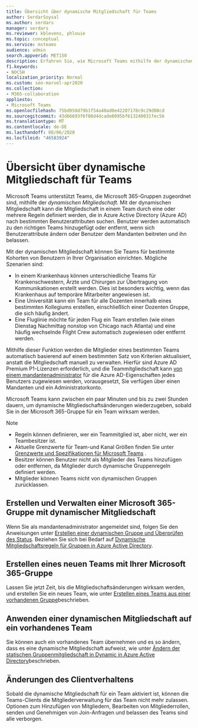 ```yaml
---
title: Übersicht über dynamische Mitgliedschaft für Teams
author: SerdarSoysal
ms.author: serdars
manager: serdars
ms.reviewer: kblevens, phlouie
ms.topic: conceptual
ms.service: msteams
audience: admin
search.appverid: MET150
description: Erfahren Sie, wie Microsoft Teams mithilfe der dynamischen Mitgliedschaft Teams unterstützt, die Microsoft 365-Gruppen zugeordnet sind.
f1.keywords:
- NOCSH
localization_priority: Normal
ms.custom: seo-marvel-apr2020
ms.collection:
- M365-collaboration
appliesto:
- Microsoft Teams
ms.openlocfilehash: 75bd058d79b1f54a40ad0e42207178c9c29d08cd
ms.sourcegitcommit: 43d66693f6f08d4dcade0095bf613240031fec56
ms.translationtype: MT
ms.contentlocale: de-DE
ms.lasthandoff: 08/06/2020
ms.locfileid: "46583924"
---
```

# <a name="overview-of-dynamic-membership-for-teams"></a>Übersicht über dynamische Mitgliedschaft für Teams

Microsoft Teams unterstützt Teams, die Microsoft 365-Gruppen zugeordnet sind, mithilfe der *dynamischen Mitgliedschaft*. Mit der dynamischen Mitgliedschaft kann die Mitgliedschaft in einem Team durch eine oder mehrere Regeln definiert werden, die in Azure Active Directory (Azure AD) nach bestimmten Benutzerattributen suchen. Benutzer werden automatisch zu den richtigen Teams hinzugefügt oder entfernt, wenn sich Benutzerattribute ändern oder Benutzer dem Mandanten beitreten und ihn belassen.

Mit der dynamischen Mitgliedschaft können Sie Teams für bestimmte Kohorten von Benutzern in Ihrer Organisation einrichten. Mögliche Szenarien sind:
- In einem Krankenhaus können unterschiedliche Teams für Krankenschwestern, Ärzte und Chirurgen zur Übertragung von Kommunikationen erstellt werden. Dies ist besonders wichtig, wenn das Krankenhaus auf temporäre Mitarbeiter angewiesen ist.
- Eine Universität kann ein Team für alle Dozenten innerhalb eines bestimmten Kollegiums erstellen, einschließlich einer Dozenten Gruppe, die sich häufig ändert.
- Eine Fluglinie möchte für jeden Flug ein Team erstellen (wie einen Dienstag Nachmittag nonstop von Chicago nach Atlanta) und eine häufig wechselnde Flight Crew automatisch zugewiesen oder entfernt werden.

Mithilfe dieser Funktion werden die Mitglieder eines bestimmten Teams automatisch basierend auf einem bestimmten Satz von Kriterien aktualisiert, anstatt die Mitgliedschaft manuell zu verwalten. Hierfür sind Azure AD Premium P1-Lizenzen erforderlich, und die Teammitgliedschaft kann [von einem mandantenadministrator](https://docs.microsoft.com/azure/active-directory/users-groups-roles/groups-dynamic-membership) für die Azure AD-Eigenschaften jedes Benutzers zugewiesen werden, vorausgesetzt, Sie verfügen über einen Mandanten und ein Administratorkonto.

Microsoft Teams kann zwischen ein paar Minuten und bis zu zwei Stunden dauern, um dynamische Mitgliedschaftsänderungen wiederzugeben, sobald Sie in der Microsoft 365-Gruppe für ein Team wirksam werden.

> [!NOTE]
> - Regeln können definieren, wer ein Teammitglied ist, aber nicht, wer ein Teambesitzer ist.
> - Aktuelle Grenzwerte für Team-und Kanal Größen finden Sie unter [Grenzwerte und Spezifikationen für Microsoft Teams](limits-specifications-teams.md) .
> - Besitzer können Benutzer nicht als Mitglieder des Teams hinzufügen oder entfernen, da Mitglieder durch dynamische Gruppenregeln definiert werden.
> -    Mitglieder können Teams nicht von dynamischen Gruppen zurücklassen.

## <a name="creating-and-managing-a-microsoft-365-group-with-dynamic-membership"></a>Erstellen und Verwalten einer Microsoft 365-Gruppe mit dynamischer Mitgliedschaft

Wenn Sie als mandantenadministrator angemeldet sind, folgen Sie den Anweisungen unter [Erstellen einer dynamischen Gruppe und Überprüfen des Status](https://docs.microsoft.com/azure/active-directory/users-groups-roles/groups-create-rule). Beziehen Sie sich bei Bedarf auf [Dynamische Mitgliedschaftsregeln für Gruppen in Azure Active Directory](https://docs.microsoft.com/azure/active-directory/users-groups-roles/groups-dynamic-membership).

## <a name="create-a-new-team-with-your-microsoft-365-group"></a>Erstellen eines neuen Teams mit Ihrer Microsoft 365-Gruppe

Lassen Sie jetzt Zeit, bis die Mitgliedschaftsänderungen wirksam werden, und erstellen Sie ein neues Team, wie unter [Erstellen eines Teams aus einer vorhandenen Gruppe](https://support.microsoft.com/en-us/office/create-a-team-from-an-existing-group-24ec428e-40d7-4a1a-ab87-29be7d145865)beschrieben.

## <a name="apply-dynamic-membership-to-an-existing-team"></a>Anwenden einer dynamischen Mitgliedschaft auf ein vorhandenes Team

Sie können auch ein vorhandenes Team übernehmen und es so ändern, dass es eine dynamische Mitgliedschaft aufweist, wie unter [Ändern der statischen Gruppenmitgliedschaft in Dynamic in Azure Active Directory](https://docs.microsoft.com/azure/active-directory/users-groups-roles/groups-change-type)beschrieben.

## <a name="changes-in-client-behavior"></a>Änderungen des Clientverhaltens

Sobald die dynamische Mitgliedschaft für ein Team aktiviert ist, können die Teams-Clients die Mitgliederverwaltung für das Team nicht mehr zulassen. Optionen zum Hinzufügen von Mitgliedern, Bearbeiten von Mitgliederrollen, senden und Genehmigen von Join-Anfragen und belassen des Teams sind alle verborgen.
